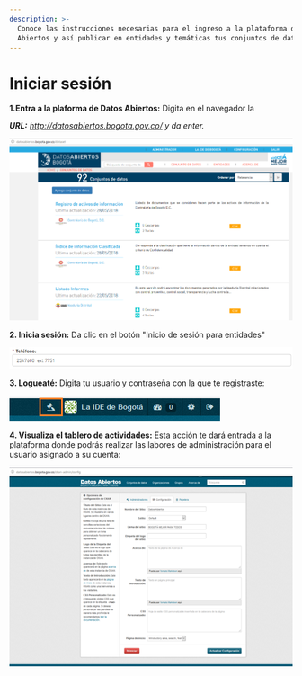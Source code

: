 ```yaml
---
description: >-
  Conoce las instrucciones necesarias para el ingreso a la plataforma de Datos
  Abiertos y así publicar en entidades y temáticas tus conjuntos de datos.
---
```


# Iniciar sesión

**1.Entra a la plaforma de Datos Abiertos:** Digita en el navegador la 

_**URL:**  http://datosabiertos.bogota.gov.co/ y da enter._

![](.gitbook/assets/image%20%28219%29.png)

**2. Inicia sesión:** Da clic en el botón "Inicio de sesión para entidades"

![](.gitbook/assets/image%20%28135%29.png)

**3. Logueaté:**  Digita tu usuario y  contraseña con la que te registraste:

![](.gitbook/assets/image%20%28115%29.png)

**4. Visualiza el tablero de actividades:** Esta acción te dará entrada a la plataforma donde podrás realizar las labores de administración para el usuario asignado a su cuenta:

![](.gitbook/assets/image%20%28130%29.png)



